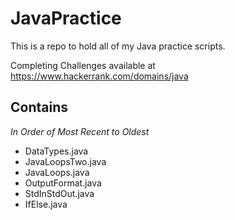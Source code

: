 # JavaPractice
This is a repo to hold all of my Java practice scripts.

Completing Challenges available at https://www.hackerrank.com/domains/java

## Contains
*In Order of Most Recent to Oldest*
- DataTypes.java
- JavaLoopsTwo.java
- JavaLoops.java
- OutputFormat.java
- StdInStdOut.java
- IfElse.java
